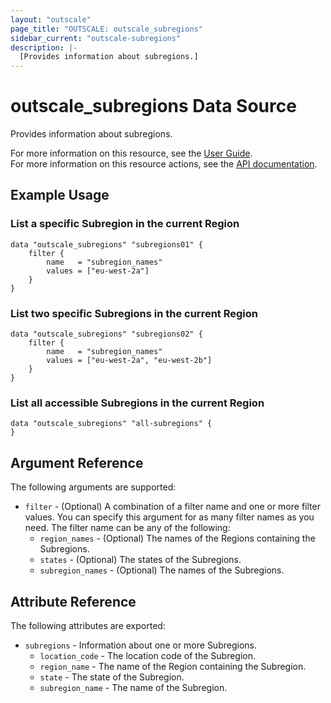 ```yaml
---
layout: "outscale"
page_title: "OUTSCALE: outscale_subregions"
sidebar_current: "outscale-subregions"
description: |-
  [Provides information about subregions.]
---
```


# outscale_subregions Data Source

Provides information about subregions.

For more information on this resource, see the [User Guide](https://docs.outscale.com/en/userguide/About-Regions-Endpoints-and-Availability-Zones.html).  
For more information on this resource actions, see the [API documentation](https://docs.outscale.com/api#readsubregions).

## Example Usage

### List a specific Subregion in the current Region

```hcl
data "outscale_subregions" "subregions01" {
    filter {
        name   = "subregion_names"
        values = ["eu-west-2a"]
    }
}
```

### List two specific Subregions in the current Region

```hcl
data "outscale_subregions" "subregions02" {
    filter {
        name   = "subregion_names"
        values = ["eu-west-2a", "eu-west-2b"]
    }
}
```
### List all accessible Subregions in the current Region

```hcl
data "outscale_subregions" "all-subregions" {
}
```

## Argument Reference

The following arguments are supported:

* `filter` - (Optional) A combination of a filter name and one or more filter values. You can specify this argument for as many filter names as you need. The filter name can be any of the following:
    * `region_names` - (Optional) The names of the Regions containing the Subregions.
    * `states` - (Optional) The states of the Subregions.
    * `subregion_names` - (Optional) The names of the Subregions.

## Attribute Reference

The following attributes are exported:

* `subregions` - Information about one or more Subregions.
    * `location_code` - The location code of the Subregion.
    * `region_name` - The name of the Region containing the Subregion.
    * `state` - The state of the Subregion.
    * `subregion_name` - The name of the Subregion.
